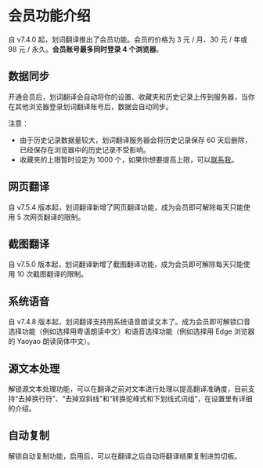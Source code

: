 <global-header />

# 会员功能介绍

自 v7.4.0 起，划词翻译推出了会员功能。会员的价格为 3 元 / 月、30 元 / 年或 98 元 / 永久。**会员账号最多同时登录 4 个浏览器**。

## 数据同步

开通会员后，划词翻译会自动将你的设置、收藏夹和历史记录上传到服务器，当你在其他浏览器登录划词翻译账号后，数据会自动同步。

注意：

- 由于历史记录数据量较大，划词翻译服务器会将历史记录保存 60 天后删除，已经保存在浏览器中的历史记录不受影响。
- 收藏夹的上限暂时设定为 1000 个，如果你想要提高上限，可以[联系我](issues.md)。

## 网页翻译

自 v7.5.4 版本起，划词翻译新增了网页翻译功能，成为会员即可解除每天只能使用 5 次网页翻译的限制。

## 截图翻译

自 v7.5.0 版本起，划词翻译新增了截图翻译功能，成为会员即可解除每天只能使用 10 次截图翻译的限制。

## 系统语音

自 v7.4.8 版本起，划词翻译支持用系统语音朗读文本了。成为会员即可解锁口音选择功能（例如选择用粤语朗读中文）和语音选择功能（例如选择用 Edge 浏览器的 Yaoyao 朗读简体中文）。

## 源文本处理

解锁源文本处理功能，可以在翻译之前对文本进行处理以提高翻译准确度，目前支持“去掉换行符”、“去掉双斜线”和“转换驼峰式和下划线式词组”，在设置里有详细的介绍。

## 自动复制

解锁自动复制功能，启用后，可以在翻译之后自动将翻译结果复制进剪切板。
